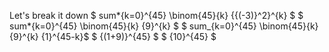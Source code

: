 Let's break it down
$ sum*{k=0}^{45} \binom{45}{k} {{(-3)}^2}^{k} $
$ sum*{k=0}^{45} \binom{45}{k} {9}^{k} $
$ sum\_{k=0}^{45} \binom{45}{k} {9}^{k} {1}^{45-k}$
$ {(1+9)}^{45} $
$ {10}^{45} $
